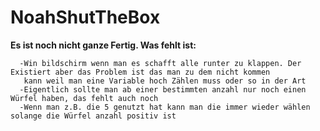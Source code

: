 # NoahShutTheBox
**Es ist noch nicht ganze Fertig. Was fehlt ist:**
```
  -Win bildschirm wenn man es schafft alle runter zu klappen. Der Existiert aber das Problem ist das man zu dem nicht kommen 
   kann weil man eine Variable hoch Zählen muss oder so in der Art
  -Eigentlich sollte man ab einer bestimmten anzahl nur noch einen Würfel haben, das fehlt auch noch
  -Wenn man z.B. die 5 genutzt hat kann man die immer wieder wählen solange die Würfel anzahl positiv ist
  ```
  
  
